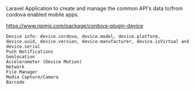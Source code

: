 Laravel Application to create and manage the common API's data to/from cordova enabled mobile apps.

https://www.npmjs.com/package/cordova-plugin-device

    Device info: device.cordova, device.model, device.platform, device.uuid, device.version, device.manufacturer, device.isVirtual and device.serial
    Push Notifications
    Geolocation
    Accelerometer (Device Motion)
    Network
    File Manager
    Media Capture/Camera
    Barcode
